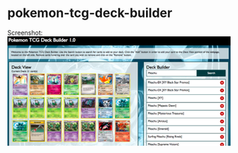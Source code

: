 # pokemon-tcg-deck-builder

Screenshot:
![Pokemon Deck Builder Screenshot](https://github.com/wguo91/pokemon-tcg-deck-builder/blob/master/images/screenshots/deckbuilder_screenshot.png)
